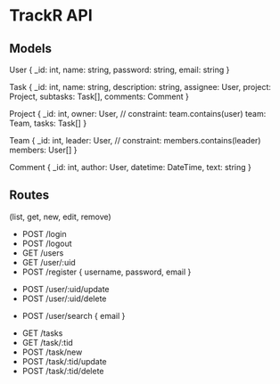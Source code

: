 # TrackR API
## Models
User {
    \_id: int,
    name: string,
    password: string,
    email: string
}

Task {
    \_id: int,
    name: string,
    description: string,
    assignee: User,
    project: Project,
    subtasks: Task[],
    comments: Comment
}

Project {
    \_id: int,
    owner: User, // constraint: team.contains(user)
    team: Team,
    tasks: Task[]
}

Team {
    \_id: int,
    leader: User, // constraint: members.contains(leader)
    members: User[]
}

Comment {
    \_id: int,
    author: User,
    datetime: DateTime,
    text: string
}

## Routes

(list, get, new, edit, remove)

+ POST /login
+ POST /logout
+ GET /users
+ GET /user/:uid
+ POST /register { username, password, email }
- POST /user/:uid/update
- POST /user/:uid/delete
+ POST /user/search { email }

- GET /tasks
- GET /task/:tid
- POST /task/new
- POST /task/:tid/update
- POST /task/:tid/delete
